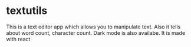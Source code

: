 # textutils
This is a text editor app which allows you to manipulate text. Also it tells about word count, character count. Dark mode is also availabe. It is made with react
